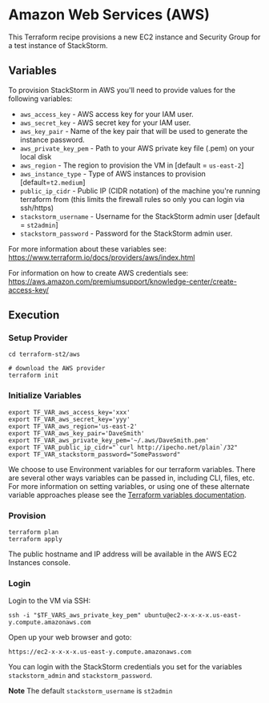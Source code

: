 # Amazon Web Services (AWS)

This Terraform recipe provisions a new EC2 instance and Security Group for a test instance of StackStorm.

## Variables

To provision StackStorm in AWS you'll need to provide values for the following variables:

* `aws_access_key` - AWS access key for your IAM user.
* `aws_secret_key` - AWS secret key for your IAM user.
* `aws_key_pair` - Name of the key pair that will be used to generate the instance password.
* `aws_private_key_pem` - Path to your AWS private key file (.pem) on your local disk
* `aws_region` - The region to provision the VM in [default = `us-east-2`]
* `aws_instance_type` - Type of AWS instances to provision [default=`t2.medium`]
* `public_ip_cidr` - Public IP (CIDR notation) of the machine you're running terraform from (this limits the firewall rules so only you can login via ssh/https)
* `stackstorm_username` - Username for the StackStorm admin user [default = `st2admin`]
* `stackstorm_password` - Password for the StackStorm admin user.

For more information about these variables see: https://www.terraform.io/docs/providers/aws/index.html

For information on how to create AWS credentials see: https://aws.amazon.com/premiumsupport/knowledge-center/create-access-key/

## Execution

### Setup Provider

``` shell
cd terraform-st2/aws

# download the AWS provider
terraform init

```

### Initialize Variables

``` shell
export TF_VAR_aws_access_key='xxx'
export TF_VAR_aws_secret_key='yyy'
export TF_VAR_aws_region='us-east-2'
export TF_VAR_aws_key_pair='DaveSmith'
export TF_VAR_aws_private_key_pem='~/.aws/DaveSmith.pem'
export TF_VAR_public_ip_cidr="`curl http://ipecho.net/plain`/32"
export TF_VAR_stackstorm_password="SomePassword"
```

We choose to use Environment variables for our terraform variables.
There are several other ways variables can be passed in, including CLI, files, etc.
For more information on setting variables, or using one of these alternate
variable approaches please see the [Terraform variables documentation](https://www.terraform.io/intro/getting-started/variables.html).

### Provision

``` shell
terraform plan
terraform apply
```

The public hostname and IP address will be available in the AWS EC2 Instances console.

### Login

Login to the VM via SSH:

``` shell
ssh -i "$TF_VARS_aws_private_key_pem" ubuntu@ec2-x-x-x-x.us-east-y.compute.amazonaws.com
```

Open up your web browser and goto: 

``` shell
https://ec2-x-x-x-x.us-east-y.compute.amazonaws.com
```

You can login with the StackStorm credentials you set for the variables `stackstorm_admin` and `stackstorm_password`.

**Note** The default `stackstorm_username` is `st2admin`

